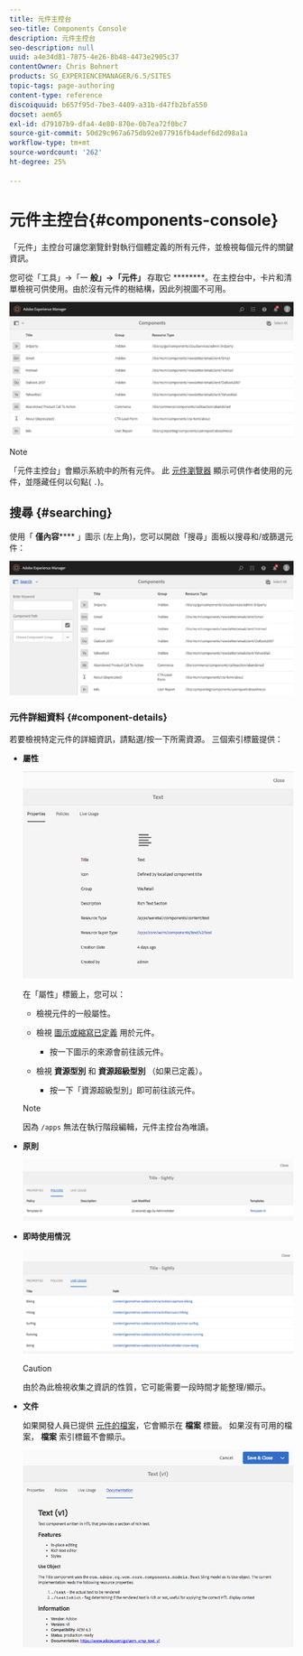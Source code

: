 ```yaml
---
title: 元件主控台
seo-title: Components Console
description: 元件主控台
seo-description: null
uuid: a4e34d81-7875-4e26-8b48-4473e2905c37
contentOwner: Chris Bohnert
products: SG_EXPERIENCEMANAGER/6.5/SITES
topic-tags: page-authoring
content-type: reference
discoiquuid: b657f95d-7be3-4409-a31b-d47fb2bfa550
docset: aem65
exl-id: d79107b9-dfa4-4e80-870e-0b7ea72f0bc7
source-git-commit: 50d29c967a675db92e077916fb4adef6d2d98a1a
workflow-type: tm+mt
source-wordcount: '262'
ht-degree: 25%

---
```


# 元件主控台{#components-console}

「元件」主控台可讓您瀏覽針對執行個體定義的所有元件，並檢視每個元件的關鍵資訊。

您可從「工具」->「一 **般」->「元件」** 存取它 ********。在主控台中，卡片和清單檢視可供使用。由於沒有元件的樹結構，因此列視圖不可用。

![screen-shot_2019-03-05at113145](assets/screen-shot_2019-03-05at113145.png)

>[!NOTE]
>
>「元件主控台」會顯示系統中的所有元件。 此 [元件瀏覽器](/help/sites-authoring/author-environment-tools.md#components-browser) 顯示可供作者使用的元件，並隱藏任何以句點( `.`)。

## 搜尋 {#searching}

使用「 **僅內容****** 」圖示 (左上角)，您可以開啟「搜尋」面板以搜尋和/或篩選元件：

![screen-shot_2019-03-05at113251](assets/screen-shot_2019-03-05at113251.png)

### 元件詳細資料 {#component-details}

若要檢視特定元件的詳細資訊，請點選/按一下所需資源。 三個索引標籤提供：

* **屬性**

  ![screen_shot_2018-03-27at165847](assets/screen_shot_2018-03-27at165847.png)

  在「屬性」標籤上，您可以：

   * 檢視元件的一般屬性。
   * 檢視 [圖示或縮寫已定義](/help/sites-developing/components-basics.md#component-icon-in-touch-ui) 用於元件。

      * 按一下圖示的來源會前往該元件。

   * 檢視 **資源型別** 和 **資源超級型別** （如果已定義）。

      * 按一下「資源超級型別」即可前往該元件。

  >[!NOTE]
  >
  >因為 `/apps` 無法在執行階段編輯，元件主控台為唯讀。

* **原則**

  ![原則](assets/chlimage_1-169.png)

* **即時使用情況**

  ![即時使用情況](assets/chlimage_1-170.png)

  >[!CAUTION]
  >
  >由於為此檢視收集之資訊的性質，它可能需要一段時間才能整理/顯示。

* **文件**

  如果開發人員已提供 [元件的檔案](/help/sites-developing/developing-components.md#documenting-your-component)，它會顯示在 **檔案** 標籤。 如果沒有可用的檔案， **檔案** 索引標籤不會顯示。

  ![文件](assets/chlimage_1-171.png)
